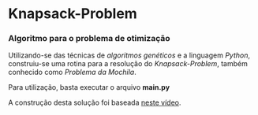 # Knapsack-Problem

### Algoritmo para o problema de otimização

Utilizando-se das técnicas de *algoritmos genéticos* e a linguagem *Python*, construiu-se uma rotina para a resolução do *Knapsack-Problem*, também conhecido como *Problema da Mochila*.

Para utilização, basta executar o arquivo **main.py**

A construção desta solução foi baseada [neste vídeo](https://youtu.be/sXzFIrSt11o).

